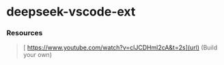 # deepseek-vscode-ext



### Resources
>[ https://www.youtube.com/watch?v=clJCDHml2cA&t=2s](url) (Build your own)
